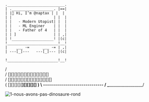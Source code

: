    .__________________________.
    | .___________________. |==|
    | |👋 Hi, I’m @naptax | |  |
    | |                   | |  |
    | |   - Modern Utopist| |  |
    | |   - ML Enginer    | |  |
    | |   - Father of 4   | |  |      
    | | ]                 | | ,|
    | !___________________! |(c|
    !_______________________!__!
    |    ___ -=      ___ -= | ,|
    | ---[_]---   ---[_]--- |(c|

    !_______________________!__!
   /                            \
  /  [][][][][][][][][][][][][]  \
 /  [][][][][][][][][][][][][][]  \
(  [][][][][____________][][][][]  )
 \ ------------------------------ /
  \______________________________/



![1-nous-avons-pas-dinosaure-rond](https://user-images.githubusercontent.com/112569890/191686883-7a83cc61-8dd0-4963-8b61-64b73155e0ec.png)
